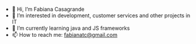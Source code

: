 - 👋 Hi, I’m Fabiana Casagrande
- 👀 I’m interested in development, customer services and other projects in IT
- 🌱 I’m currently learning java and JS frameworks
- 📫 How to reach me: fabianatc@gmail.com

